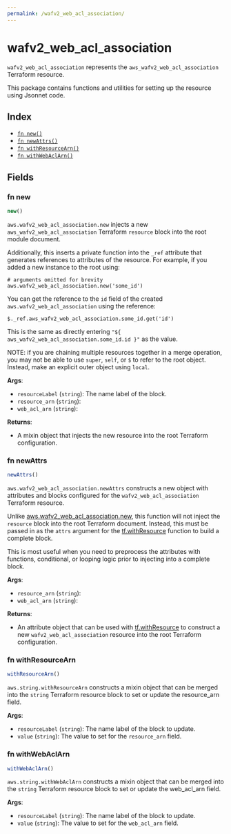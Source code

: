 ```yaml
---
permalink: /wafv2_web_acl_association/
---
```


# wafv2_web_acl_association

`wafv2_web_acl_association` represents the `aws_wafv2_web_acl_association` Terraform resource.



This package contains functions and utilities for setting up the resource using Jsonnet code.


## Index

* [`fn new()`](#fn-new)
* [`fn newAttrs()`](#fn-newattrs)
* [`fn withResourceArn()`](#fn-withresourcearn)
* [`fn withWebAclArn()`](#fn-withwebaclarn)

## Fields

### fn new

```ts
new()
```


`aws.wafv2_web_acl_association.new` injects a new `aws_wafv2_web_acl_association` Terraform `resource`
block into the root module document.

Additionally, this inserts a private function into the `_ref` attribute that generates references to attributes of the
resource. For example, if you added a new instance to the root using:

    # arguments omitted for brevity
    aws.wafv2_web_acl_association.new('some_id')

You can get the reference to the `id` field of the created `aws.wafv2_web_acl_association` using the reference:

    $._ref.aws_wafv2_web_acl_association.some_id.get('id')

This is the same as directly entering `"${ aws_wafv2_web_acl_association.some_id.id }"` as the value.

NOTE: if you are chaining multiple resources together in a merge operation, you may not be able to use `super`, `self`,
or `$` to refer to the root object. Instead, make an explicit outer object using `local`.

**Args**:
  - `resourceLabel` (`string`): The name label of the block.
  - `resource_arn` (`string`): 
  - `web_acl_arn` (`string`): 

**Returns**:
- A mixin object that injects the new resource into the root Terraform configuration.


### fn newAttrs

```ts
newAttrs()
```


`aws.wafv2_web_acl_association.newAttrs` constructs a new object with attributes and blocks configured for the `wafv2_web_acl_association`
Terraform resource.

Unlike [aws.wafv2_web_acl_association.new](#fn-wafv2_web_acl_associationnew), this function will not inject the `resource`
block into the root Terraform document. Instead, this must be passed in as the `attrs` argument for the
[tf.withResource](https://github.com/tf-libsonnet/core/tree/main/docs#fn-withresource) function to build a complete block.

This is most useful when you need to preprocess the attributes with functions, conditional, or looping logic prior to
injecting into a complete block.

**Args**:
  - `resource_arn` (`string`): 
  - `web_acl_arn` (`string`): 

**Returns**:
  - An attribute object that can be used with [tf.withResource](https://github.com/tf-libsonnet/core/tree/main/docs#fn-withresource) to construct a new `wafv2_web_acl_association` resource into the root Terraform configuration.


### fn withResourceArn

```ts
withResourceArn()
```

`aws.string.withResourceArn` constructs a mixin object that can be merged into the `string`
Terraform resource block to set or update the resource_arn field.



**Args**:
  - `resourceLabel` (`string`): The name label of the block to update.
  - `value` (`string`): The value to set for the `resource_arn` field.


### fn withWebAclArn

```ts
withWebAclArn()
```

`aws.string.withWebAclArn` constructs a mixin object that can be merged into the `string`
Terraform resource block to set or update the web_acl_arn field.



**Args**:
  - `resourceLabel` (`string`): The name label of the block to update.
  - `value` (`string`): The value to set for the `web_acl_arn` field.
